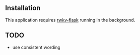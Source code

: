

## Installation

This application requires [rwkv-flask](https://github.com/iacore/rwkv-flask) running in the background.

## TODO

- use consistent wording
